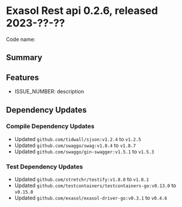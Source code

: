 # Exasol Rest api 0.2.6, released 2023-??-??

Code name:

## Summary

## Features

* ISSUE_NUMBER: description

## Dependency Updates

### Compile Dependency Updates

* Updated `github.com/tidwall/sjson:v1.2.4` to `v1.2.5`
* Updated `github.com/swaggo/swag:v1.8.4` to `v1.8.7`
* Updated `github.com/swaggo/gin-swagger:v1.5.1` to `v1.5.3`

### Test Dependency Updates

* Updated `github.com/stretchr/testify:v1.8.0` to `v1.8.1`
* Updated `github.com/testcontainers/testcontainers-go:v0.13.0` to `v0.15.0`
* Updated `github.com/exasol/exasol-driver-go:v0.3.1` to `v0.4.6`
